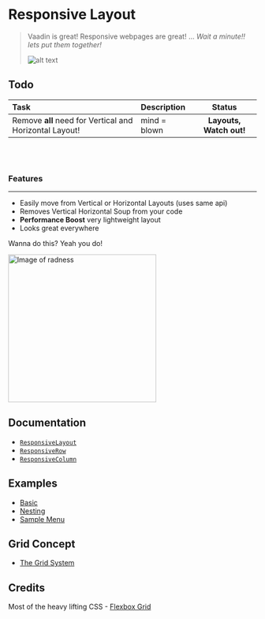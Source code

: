 Responsive Layout
===================

> Vaadin is great! Responsive webpages are great! ... 
>  *Wait a minute!! lets put them together!*
> 
> ![alt text](https://m.popkey.co/5079bd/WgQ97.gif "hey")
> 







Todo
----------
| Task             | Description           | Status         |
| :--------------- | :-------------------- | :---:          |
| Remove **all** need for Vertical and Horizontal Layout! | mind = blown |   **Layouts, Watch out!**    |

<br>
 
<br>

### Features
------------------

 * Easily move from Vertical or Horizontal Layouts (uses same api)
 * Removes Vertical Horizontal Soup from your code
 * **Performance Boost** very lightweight layout
 * Looks great everywhere


Wanna do this? Yeah you do!

<img src="https://raw.githubusercontent.com/Jayrok94/ResponsiveLayout/master/readme-resources/demo.gif" width="300px" alt="Image of radness"/>
<br>

## Documentation
- [`ResponsiveLayout`](https://github.com/JarekToro/responsive-layout/wiki/API-%7C-ResponsiveLayout)
- [`ResponsiveRow`](https://github.com/JarekToro/responsive-layout/wiki/API-%7C-ResponsiveRow)
- [`ResponsiveColumn`](https://github.com/JarekToro/responsive-layout/wiki/API-%7C-ResponsiveColumn)

## Examples
- [Basic](https://github.com/JarekToro/responsive-layout/wiki/Basic)
- [Nesting](https://github.com/JarekToro/responsive-layout/wiki/Nesting)
- [Sample Menu](https://github.com/JarekToro/responsive-layout/wiki/Sample-Menu)

## Grid Concept
- [The Grid System](https://github.com/JarekToro/responsive-layout/wiki/The-Grid-System)

## Credits

 Most of the heavy lifting CSS - [Flexbox Grid]("https://github.com/kristoferjoseph/flexboxgrid")
